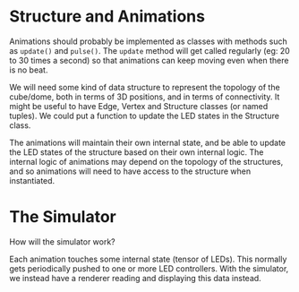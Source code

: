 # Structure and Animations

Animations should probably be implemented as classes with methods such
as `update()` and `pulse()`. The `update` method will get called
regularly (eg: 20 to 30 times a second) so that animations
can keep moving even when there is no beat.

We will need some kind of data structure to represent the topology of the
cube/dome, both in terms of 3D positions, and in terms of connectivity. It
might be useful to have Edge, Vertex and Structure classes (or named tuples).
We could put a function to update the LED states in the Structure class.

The animations will maintain their own internal state, and be able to update
the LED states of the structure based on their own internal logic. The
internal logic of animations may depend on the topology of the structures,
and so animations will need to have access to the structure when instantiated.

# The Simulator

How will the simulator work?

Each animation touches some internal state (tensor of LEDs). This normally
gets periodically pushed to one or more LED controllers. With the simulator,
we instead have a renderer reading and displaying this data instead.

